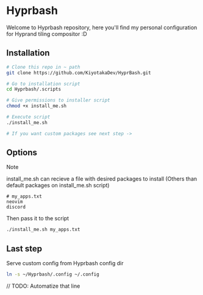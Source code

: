 # Hyprbash

Welcome to Hyprbash repository, here you'll find my personal configuration for Hyprand tiling compositor :D

## Installation


```bash
# Clone this repo in ~ path
git clone https://github.com/KiyotakaDev/HyprBash.git

# Go to installation script
cd Hyprbash/.scripts

# Give permissions to installer script
chmod +x install_me.sh

# Execute script
./install_me.sh

# If you want custom packages see next step ->
```

## Options

> [!NOTE]
> install_me.sh can recieve a file with desired packages to install
> (Others than default packages on install_me.sh script)

```
# my_apps.txt
neovim
discord
```

Then pass it to the script

```bash
./install_me.sh my_apps.txt
```

## Last step

Serve custom config from Hyprbash config dir

```bash
ln -s ~/Hyprbash/.config ~/.config
```

// TODO: Automatize that line
